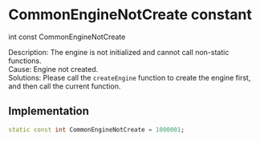 


# CommonEngineNotCreate constant







int const CommonEngineNotCreate
  




<p>Description: The engine is not initialized and cannot call non-static functions. <br>Cause: Engine not created.<br>Solutions: Please call the <code>createEngine</code> function to create the engine first, and then call the current function.</p>



## Implementation

```dart
static const int CommonEngineNotCreate = 1000001;
```







